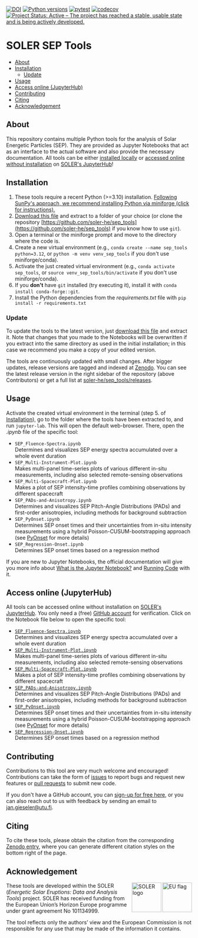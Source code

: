 [![DOI](https://zenodo.org/badge/DOI/10.5281/zenodo.15058294.svg)](https://doi.org/10.5281/zenodo.15058293)
[![Python versions](https://img.shields.io/badge/python-3.10_--_3.13-blue)]()
[![pytest](https://github.com/soler-he/sep_tools/actions/workflows/pytest.yml/badge.svg?branch=main)](https://github.com/soler-he/sep_tools/actions/workflows/pytest.yml)
[![codecov](https://codecov.io/gh/soler-he/sep_tools/graph/badge.svg?token=YW5I35VUIC)](https://codecov.io/gh/soler-he/sep_tools)
[![Project Status: Active – The project has reached a stable, usable state and is being actively developed.](https://www.repostatus.org/badges/latest/active.svg)](https://www.repostatus.org/#active)

# SOLER SEP Tools

- [About](#about)
- [Installation](#installation)
    - [Update](#update)
- [Usage](#usage)
- [Access online (JupyterHub)](#access-online-jupyterhub)
- [Contributing](#contributing)
- [Citing](#citing)
- [Acknowledgement](#acknowledgement)

## About

This repository contains multiple Python tools for the analysis of Solar Energetic Particles (SEP). They are provided as Jupyter Notebooks that act as an interface to the actual software and also provide the necessary documentation. All tools can be either [installed locally](#installation) or [accessed online without installation](#access-online-jupyterhub) on [SOLER's JupyterHub](https://soler-horizon.eu/hub/)!

## Installation

1. These tools require a recent Python (>=3.10) installation. [Following SunPy's approach, we recommend installing Python via miniforge (click for instructions).](https://docs.sunpy.org/en/stable/tutorial/installation.html#installing-python)
2. [Download this file](https://github.com/soler-he/sep_tools/archive/refs/heads/main.zip) and extract to a folder of your choice (or clone the repository [https://github.com/soler-he/sep_tools](https://github.com/soler-he/sep_tools) if you know how to use `git`).
3. Open a terminal or the miniforge prompt and move to the directory where the code is.
4. Create a new virtual environment (e.g., `conda create --name sep_tools python=3.12`, or `python -m venv venv_sep_tools` if you don't use miniforge/conda).
5. Activate the just created virtual environment (e.g., `conda activate sep_tools`, or `source venv_sep_tools/bin/activate` if you don't use miniforge/conda).
6. If you **don't** have `git` installed (try executing it), install it with `conda install conda-forge::git`.
7. Install the Python dependencies from the *requirements.txt* file with `pip install -r requirements.txt`

### Update

To update the tools to the latest version, just [download this file](https://github.com/soler-he/sep_tools/archive/refs/heads/main.zip) and extract it. Note that changes that you made to the Notebooks will be overwritten if you extract into the same directory as used in the initial installation; in this case we recommend you make a copy of your edited version.

The tools are continuously updated with small changes. After bigger updates, release versions are tagged and indexed at [Zenodo](https://doi.org/10.5281/zenodo.15058293). You can see the latest release version in the right sidebar of the repository (above Contributors) or get a full list at [soler-he/sep_tools/releases](https://github.com/soler-he/sep_tools/releases).

## Usage

Activate the created virtual environment in the terminal (step 5. of [Installation](#installation)), go to the folder where the tools have been extracted to, and run `jupyter-lab`. This will open the default web-browser. There, open the *.ipynb* file of the specific tool:

- `SEP_Fluence-Spectra.ipynb`<br>Determines and visualizes SEP energy spectra accumulated over a whole event duration
- `SEP_Multi-Instrument-Plot.ipynb`<br>Makes multi-panel time-series plots of various different in-situ measurements, including also selected remote-sensing observations
- `SEP_Multi-Spacecraft-Plot.ipynb`<br>Makes a plot of SEP intensity-time profiles combining observations by different spacecraft
- `SEP_PADs-and-Anisotropy.ipynb`<br>Determines and visualizes SEP Pitch-Angle Distributions (PADs) and first-order anisotropies, including methods for background subtraction
- `SEP_PyOnset.ipynb`<br>Determines SEP onset times and their uncertainties from in-situ intensity measurements using a hybrid Poisson-CUSUM-bootstrapping approach (see [PyOnset](https://github.com/Christian-Palmroos/PyOnset) for more details)
- `SEP_Regression-Onset.ipynb`<br>Determines SEP onset times based on a regression method

If you are new to Jupyter Notebooks, the official documentation will give you more info about [What is the Jupyter Notebook?](https://jupyter-notebook.readthedocs.io/en/stable/examples/Notebook/What%20is%20the%20Jupyter%20Notebook.html) and [Running Code](https://jupyter-notebook.readthedocs.io/en/stable/examples/Notebook/Running%20Code.html) with it.

## Access online (JupyterHub)

All tools can be accessed online without installation on [SOLER's JupyterHub](https://soler-horizon.eu/hub/). You only need a (free) [GitHub account](https://github.com/signup) for verification. Click on the Notebook file below to open the specific tool:

- [`SEP_Fluence-Spectra.ipynb`](https://hub-route-serpentine-soler.2.rahtiapp.fi/hub/user-redirect/lab/workspaces/auto-8/tree/soler/sep_tools/SEP_Fluence-Spectra.ipynb)<br>Determines and visualizes SEP energy spectra accumulated over a whole event duration
- [`SEP_Multi-Instrument-Plot.ipynb`](https://hub-route-serpentine-soler.2.rahtiapp.fi/hub/user-redirect/lab/workspaces/auto-8/tree/soler/sep_tools/SEP_Multi-Instrument-Plot.ipynb)<br>Makes multi-panel time-series plots of various different in-situ measurements, including also selected remote-sensing observations
- [`SEP_Multi-Spacecraft-Plot.ipynb`](https://hub-route-serpentine-soler.2.rahtiapp.fi/hub/user-redirect/lab/workspaces/auto-8/tree/soler/sep_tools/SEP_Multi-Spacecraft-Plot.ipynb)<br>Makes a plot of SEP intensity-time profiles combining observations by different spacecraft
- [`SEP_PADs-and-Anisotropy.ipynb`](https://hub-route-serpentine-soler.2.rahtiapp.fi/hub/user-redirect/lab/workspaces/auto-8/tree/soler/sep_tools/SEP_PADs-and-Anisotropy.ipynb)<br>Determines and visualizes SEP Pitch-Angle Distributions (PADs) and first-order anisotropies, including methods for background subtraction
- [`SEP_PyOnset.ipynb`](https://hub-route-serpentine-soler.2.rahtiapp.fi/hub/user-redirect/lab/workspaces/auto-8/tree/soler/sep_tools/SEP_PyOnset.ipynb)<br>Determines SEP onset times and their uncertainties from in-situ intensity measurements using a hybrid Poisson-CUSUM-bootstrapping approach (see [PyOnset](https://github.com/Christian-Palmroos/PyOnset) for more details)
- [`SEP_Regression-Onset.ipynb`](https://hub-route-serpentine-soler.2.rahtiapp.fi/hub/user-redirect/lab/workspaces/auto-8/tree/soler/sep_tools/SEP_Regression-Onset.ipynb)<br>Determines SEP onset times based on a regression method

## Contributing

Contributions to this tool are very much welcome and encouraged! Contributions can take the form of [issues](https://github.com/soler-he/sep_tools/issues) to report bugs and request new features or [pull requests](https://github.com/soler-he/sep_tools/pulls) to submit new code.

If you don't have a GitHub account, you can [sign-up for free here](https://github.com/signup), or you can also reach out to us with feedback by sending an email to jan.gieseler@utu.fi.

## Citing

To cite these tools, please obtain the citation from the corresponding [Zenodo entry](https://doi.org/10.5281/zenodo.15058293), where you can generate different citation styles on the bottom right of the page.

## Acknowledgement

<img align="right" height="80px" src="https://github.com/user-attachments/assets/28c60e00-85b4-4cf3-a422-6f0524c42234" alt="EU flag">
<img align="right" height="80px" src="https://github.com/user-attachments/assets/5bec543a-5d80-4083-9357-f11bc4b339bd" alt="SOLER logo">

These tools are developed within the SOLER (*Energetic Solar Eruptions: Data and Analysis Tools*) project. SOLER has received funding from the European Union’s Horizon Europe programme under grant agreement No 101134999.

The tool reflects only the authors’ view and the European Commission is not responsible for any use that may be made of the information it contains.

